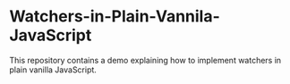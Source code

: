# Watchers-in-Plain-Vannila-JavaScript
This repository contains a demo explaining how to implement watchers in plain vanilla JavaScript. 
